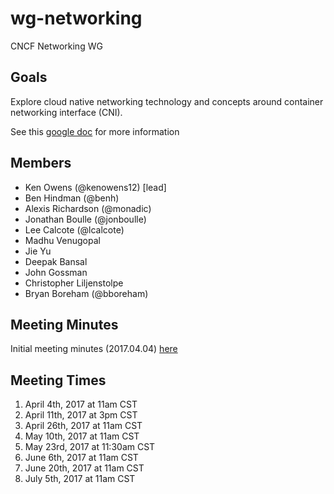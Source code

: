 # wg-networking

CNCF Networking WG

## Goals

Explore cloud native networking technology and concepts around container networking interface (CNI).

See this [google doc](https://docs.google.com/document/d/15uuifCseiyUk5kPfnX5Cdj4VNjo79KkmFxm-_HisR3M/edit?usp=sharing) for more information

## Members

* Ken Owens (@kenowens12) [lead]
* Ben Hindman (@benh)
* Alexis Richardson (@monadic)
* Jonathan Boulle (@jonboulle)
* Lee Calcote (@lcalcote)
* Madhu Venugopal
* Jie Yu
* Deepak Bansal
* John Gossman
* Christopher Liljenstolpe
* Bryan Boreham (@bboreham)

## Meeting Minutes
Initial meeting minutes (2017.04.04) [here](https://docs.google.com/document/d/1rtbk27edum429Q5sEM5IP5FIu2i3qm7naXhZxFFJWs4/edit#) 

## Meeting Times

1. April 4th, 2017 at 11am CST
1. April 11th, 2017 at 3pm CST
1. April 26th, 2017 at 11am CST
1. May 10th, 2017 at 11am CST
1. May 23rd, 2017 at 11:30am CST
1. June 6th, 2017 at 11am CST
1. June 20th, 2017 at 11am CST
1. July 5th, 2017 at 11am CST
